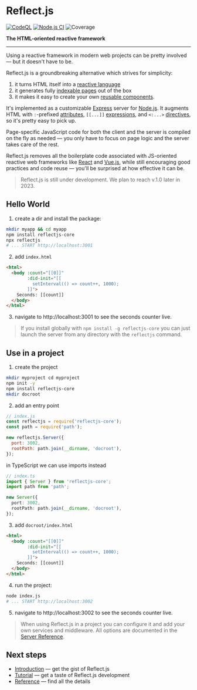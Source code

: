 # Reflect.js

[![CodeQL](https://github.com/reflectjs/reflectjs-core/actions/workflows/codeql.yml/badge.svg)](https://github.com/reflectjs/reflectjs-core/actions/workflows/codeql.yml)
[![Node.js CI](https://github.com/reflectjs/reflectjs-core/actions/workflows/node.js.yml/badge.svg)](https://github.com/reflectjs/reflectjs-core/actions/workflows/node.js.yml)
![Coverage](https://github.com/reflectjs/reflectjs-core/raw/main/res/coverage-badge-230423.svg)

**The HTML-oriented reactive framework**

---

Using a reactive framework in modern web projects can be pretty involved &mdash;&nbsp;but&nbsp;it&nbsp;doesn't&nbsp;have&nbsp;to&nbsp;be.

Reflect.js is a groundbreaking alternative which strives for simplicity:

1. it turns HTML itself into a [reactive language](https://reflectjs.org/docs/introduction#reactivity)
2. it generates fully [indexable pages](https://reflectjs.org/docs/introduction#indexability) out of the box
3. it makes it easy to create your own [reusable components](https://reflectjs.org/docs/introduction#reusability).

It's implemented as a customizable [Express](https://expressjs.com/) server for [Node.js](https://nodejs.org/). It augments HTML with `:`-prefixed [attributes](https://reflectjs.org/docs/reference/language#values), `[[...]]` [expressions](https://reflectjs.org/docs/reference/language#expressions), and `<:...>` [directives](https://reflectjs.org/docs/reference/language#directives), so it's pretty easy to pick up.

Page-specific JavaScript code for both the client and the server is  compiled on the fly as needed &mdash; you only have to focus on page logic and the server takes care of the rest.

Reflect.js removes all the boilerplate code associated with JS-oriented reactive web frameworks like [React](https://react.dev/) and [Vue.js](https://vuejs.org/), while still encouraging good practices and code reuse &mdash; you'll be surprised at how effective it can be.

> Reflect.js is still under development. We plan to reach v.1.0 later in 2023.

## Hello World

1. create a dir and install the package:

```sh
mkdir myapp && cd myapp
npm install reflectjs-core
npx reflectjs
# ... START http://localhost:3001
```

2. add `index.html`

```html
<html>
  <body :count="[[0]]"
        :did-init="[[
          setInterval(() => count++, 1000);
        ]]">
    Seconds: [[count]]
  </body>
</html>
```

3. navigate to http://localhost:3001 to see the seconds counter live.

> If you install globally with `npm install -g reflectjs-core` you can just launch the server from any directory with the `reflectjs` command.

## Use in a project

1. create the project

```sh
mkdir myproject cd myproject
npm init -y
npm install reflectjs-core
mkdir docroot
```

2. add an entry point

```js
// index.js
const reflectjs = require('reflectjs-core');
const path = require('path');

new reflectjs.Server({
  port: 3002,
  rootPath: path.join(__dirname, 'docroot'),
});
```

in TypeScript we can use imports instead

```ts
// index.ts
import { Server } from 'reflectjs-core';
import path from 'path';

new Server({
  port: 3002,
  rootPath: path.join(__dirname, 'docroot'),
});
```

3. add `docroot/index.html`

```html
<html>
  <body :count="[[0]]"
        :did-init="[[
          setInterval(() => count++, 1000);
        ]]">
    Seconds: [[count]]
  </body>
</html>
```

4. run the project:

```sh
node index.js
# ... START http://localhost:3002
```

5. navigate to http://localhost:3002 to see the seconds counter live.

> When using Reflect.js in a project you can configure it and add your own services and middleware. All options are documented in the [Server Reference](https://reflectjs.org/docs/reference/server).

## Next steps

* [Introduction](https://reflectjs.org/docs/introduction) &mdash; get the gist of Reflect.js
* [Tutorial](https://reflectjs.org/docs/tutorial) &mdash; get a taste of Reflect.js development
* [Reference](https://reflectjs.org/docs/reference/language#values) &mdash; find all the details
